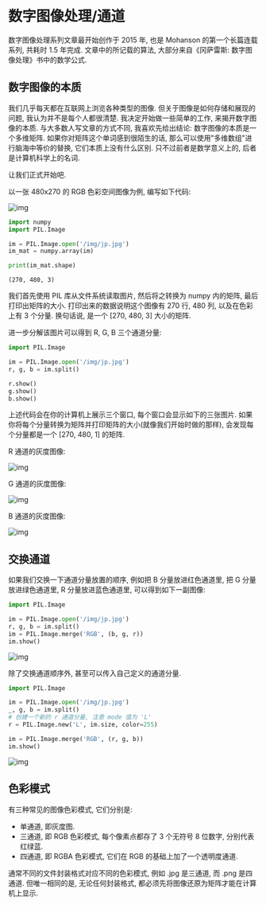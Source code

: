 # 数字图像处理/通道

数字图像处理系列文章最开始创作于 2015 年, 也是 Mohanson 的第一个长篇连载系列, 共耗时 1.5 年完成. 文章中的所记载的算法, 大部分来自《冈萨雷斯: 数字图像处理》书中的数学公式.

## 数字图像的本质

我们几乎每天都在互联网上浏览各种类型的图像. 但关于图像是如何存储和展现的问题, 我认为并不是每个人都很清楚. 我决定开始做一些简单的工作, 来揭开数字图像的本质. 与大多数人写文章的方式不同, 我喜欢先给出结论: 数字图像的本质是一个多维矩阵. 如果你对矩阵这个单词感到很陌生的话, 那么可以使用"多维数组"进行脑海中等价的替换, 它们本质上没有什么区别. 只不过前者是数学意义上的, 后者是计算机科学上的名词.

让我们正式开始吧.

以一张 480x270 的 RGB 色彩空间图像为例, 编写如下代码:

![img](/img/pil/channel/jp.jpg)

```py
import numpy
import PIL.Image

im = PIL.Image.open('/img/jp.jpg')
im_mat = numpy.array(im)

print(im_mat.shape)
```

```text
(270, 480, 3)
```

我们首先使用 PIL 库从文件系统读取图片, 然后将之转换为 numpy 内的矩阵, 最后打印出矩阵的大小. 打印出来的数据说明这个图像有 270 行, 480 列, 以及在色彩上有 3 个分量. 换句话说, 是一个 [270, 480, 3] 大小的矩阵.

进一步分解该图片可以得到 R, G, B 三个通道分量:

```py
import PIL.Image

im = PIL.Image.open('/img/jp.jpg')
r, g, b = im.split()

r.show()
g.show()
b.show()
```

上述代码会在你的计算机上展示三个窗口, 每个窗口会显示如下的三张图片. 如果你将每个分量转换为矩阵并打印矩阵的大小(就像我们开始时做的那样), 会发现每个分量都是一个 [270, 480, 1] 的矩阵.

R 通道的灰度图像:

![img](/img/pil/channel/jp_r.jpg)

G 通道的灰度图像:

![img](/img/pil/channel/jp_g.jpg)

B 通道的灰度图像:

![img](/img/pil/channel/jp_b.jpg)

## 交换通道

如果我们交换一下通道分量放置的顺序, 例如把 B 分量放进红色通道里, 把 G 分量放进绿色通道里, R 分量放进蓝色通道里, 可以得到如下一副图像:

```py
import PIL.Image

im = PIL.Image.open('/img/jp.jpg')
r, g, b = im.split()
im = PIL.Image.merge('RGB', (b, g, r))
im.show()
```

![img](/img/pil/channel/jp_bgr.jpg)

除了交换通道顺序外, 甚至可以传入自己定义的通道分量.

```py
import PIL.Image

im = PIL.Image.open('/img/jp.jpg')
_, g, b = im.split()
# 创建一个新的 r 通道分量, 注意 mode 值为 'L'
r = PIL.Image.new('L', im.size, color=255)

im = PIL.Image.merge('RGB', (r, g, b))
im.show()
```

![img](/img/pil/channel/jp_r255.jpg)

## 色彩模式

有三种常见的图像色彩模式, 它们分别是:

- 单通道, 即灰度图.
- 三通道, 即 RGB 色彩模式, 每个像素点都存了 3 个无符号 8 位数字, 分别代表红绿蓝.
- 四通道, 即 RGBA 色彩模式, 它们在 RGB 的基础上加了一个透明度通道.

通常不同的文件封装格式对应不同的色彩模式, 例如 .jpg 是三通道, 而 .png 是四通道. 但唯一相同的是, 无论任何封装格式, 都必须先将图像还原为矩阵才能在计算机上显示.
